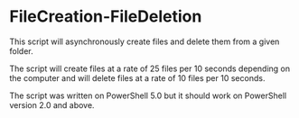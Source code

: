 # FileCreation-FileDeletion
This script will asynchronously create files and delete them from a given folder. 

The script will create files at a rate of 25 files per 10 seconds depending on the computer and will delete files at a rate of 10 files per 10 seconds. 

The script was written on PowerShell 5.0 but it should work on PowerShell version 2.0 and above.
